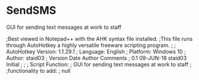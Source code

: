 # SendSMS
GUI for sending text messages at work to staff


;Best viewed in Notepad++ with the AHK syntax file installed.
;This file runs through AutoHotkey a highly versatile freeware scripting program.
;
; AutoHotkey Version: 1.1.29.1
; Language:       English
; Platform:       Windows 10
; Author:         staid03
; Version   Date        Author       Comments
;     0.1   09-JUN-18   staid03      Initial
;
;
; Script Function:
;    GUI for sending text messages at work to staff
;
;functionality to add:
; null
